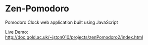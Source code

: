 # Zen-Pomodoro

Pomodoro Clock web application built using JavaScript

Live Demo: http://doc.gold.ac.uk/~jston010/projects/zenPomodoro2/index.html
